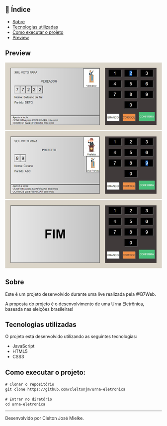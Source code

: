 ## :notebook: Índice

* [Sobre](#Sobre)
* [Tecnologias utilizadas](#tec)
* [Como executar o projeto](#exec)
* [Preview](#preview)

## Preview
![](https://github.com/cleltonjm/urna-eletronica/blob/master/images/ex1.jpg)
![](https://github.com/cleltonjm/urna-eletronica/blob/master/images/ex2.jpg)
![](https://github.com/cleltonjm/urna-eletronica/blob/master/images/ex3.jpg)

## Sobre
Este é um projeto desenvolvido durante uma live realizada pela @B7Web.

A proposta do projeto é o desenvolvimento de uma Urna Eletrônica, baseada nas eleições brasileiras!

## Tecnologias utilizadas<a name="tec" />
O projeto está desenvolvido utilizando as seguintes tecnologias:

* JavaScript
* HTML5
* CSS3

## Como executar o projeto:<a name="exec" />
```
# Clonar o repositório
git clone https://github.com/cleltonjm/urna-eletronica

# Entrar no diretório
cd urna-eletronica
```
-----
Desenvolvido por Clelton José Mielke.

